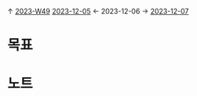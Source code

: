 
↑ [2023-W49](2023-W49.md)
[2023-12-05](2023-12-05.md) ← 2023-12-06 → [2023-12-07](2023-12-07.md)


# 목표



# 노트




